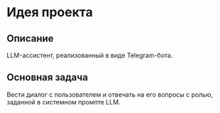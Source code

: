 # Идея проекта

## Описание

LLM-ассистент, реализованный в виде Telegram-бота.

## Основная задача

Вести диалог с пользователем и отвечать на его вопросы с ролью, заданной в системном промпте LLM.

